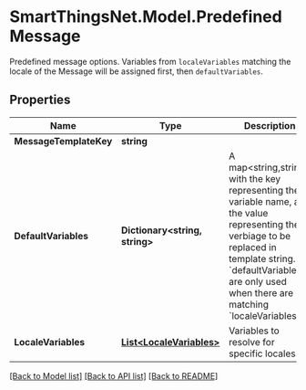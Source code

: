 # SmartThingsNet.Model.PredefinedMessage
Predefined message options. Variables from `localeVariables` matching the locale of the Message will be assigned first, then `defaultVariables`. 
## Properties

Name | Type | Description | Notes
------------ | ------------- | ------------- | -------------
**MessageTemplateKey** | **string** |  | 
**DefaultVariables** | **Dictionary&lt;string, string&gt;** | A map&lt;string,string&gt; with the key representing the variable name, and the value representing the verbiage to be replaced in template string. &#x60;defaultVariables&#x60; are only used when there are no matching &#x60;localeVariables&#x60;.  | [optional] 
**LocaleVariables** | [**List&lt;LocaleVariables&gt;**](LocaleVariables.md) | Variables to resolve for specific locales.  | [optional] 

[[Back to Model list]](../README.md#documentation-for-models) [[Back to API list]](../README.md#documentation-for-api-endpoints) [[Back to README]](../README.md)

